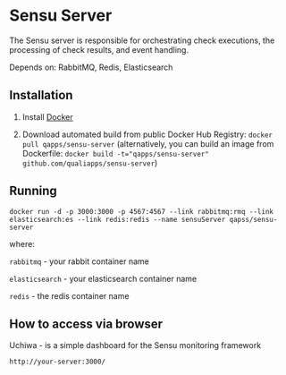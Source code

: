 Sensu Server
==============
The Sensu server is responsible for orchestrating check executions, the processing of check results, and event handling.

Depends on: RabbitMQ, Redis, Elasticsearch

Installation
--------------

1. Install [Docker](https://www.docker.com)

2. Download automated build from public Docker Hub Registry: `docker pull qapps/sensu-server`
(alternatively, you can build an image from Dockerfile: `docker build -t="qapps/sensu-server" github.com/qualiapps/sensu-server`)

Running
-----------------

`docker run -d -p 3000:3000 -p 4567:4567 --link rabbitmq:rmq --link elasticsearch:es --link redis:redis --name sensuServer qapss/sensu-server`

where:

`rabbitmq` - your rabbit container name

`elasticsearch` - your elasticsearch container name

`redis` - the redis container name


How to access via browser
-------------------------

Uchiwa - is a simple dashboard for the Sensu monitoring framework

`http://your-server:3000/`